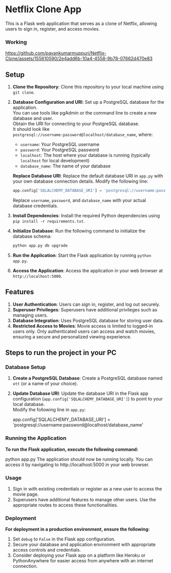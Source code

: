 # Netflix Clone App
This is a Flask web application that serves as a clone of Netflix, allowing users to sign in, register, and access movies. 


### Working

https://github.com/pavankumarmuppuri/Netflix-Clone/assets/155610590/2e4add6b-10a4-4558-9b78-07662d470e83

## Setup

1. **Clone the Repository**: Clone this repository to your local machine using `git clone`.

2. **Database Configuration and URI**: Set up a PostgreSQL database for the application.<br> You can use tools like pgAdmin or the command line to create a new database and user.<br> Obtain the URI for connecting to your PostgreSQL database. <br>It should look like `postgresql://username:password@localhost/database_name`, where:
    - `username`: Your PostgreSQL username
    - `password`: Your PostgreSQL password
    - `localhost`: The host where your database is running (typically `localhost` for local development)
    - `database_name`: The name of your database

    **Replace Database URI**: Replace the default database URI in `app.py` with your own database connection details. Modify the following line:

    ```python
    app.config['SQLALCHEMY_DATABASE_URI'] = 'postgresql://username:password@localhost/database_name'
    ```

    Replace `username`, `password`, and `database_name` with your actual database credentials.


3. **Install Dependencies**: Install the required Python dependencies using `pip install -r requirements.txt`.

4. **Initialize Database**: Run the following command to initialize the database schema:

    ```bash
    python app.py db upgrade
    ```

5. **Run the Application**: Start the Flask application by running `python app.py`.

6. **Access the Application**: Access the application in your web browser at `http://localhost:5000`.


## Features

1. **User Authentication**: Users can sign in, register, and log out securely.
2. **Superuser Privileges**: Superusers have additional privileges such as managing users.
3. **Database Integration**: Uses PostgreSQL database for storing user data.
4. **Restricted Access to Movies**: Movie access is limited to logged-in users only. Only authenticated users can access and watch movies, ensuring a secure and personalized viewing experience.

## Steps to run the project in your PC
### Database Setup

1. **Create a PostgreSQL Database**: Create a PostgreSQL database named `ott` (or a name of your choice).

2. **Update Database URI**: Update the database URI in the Flask app configuration (`app.config['SQLALCHEMY_DATABASE_URI']`) to point to your local database.<br> Modify the following line in `app.py`:

   app.config['SQLALCHEMY_DATABASE_URI'] = 'postgresql://username:password@localhost/database_name'

   
### Running the Application

<b>To run the Flask application, execute the following command:</b>

python app.py
The application should now be running locally. You can access it by navigating to http://localhost:5000 in your web browser.

### Usage

1. Sign in with existing credentials or register as a new user to access the movie page.
2. Superusers have additional features to manage other users. Use the appropriate routes to access these functionalities.

### Deployment

<b>For deployment in a production environment, ensure the following:</b>

1. Set `debug` to `False` in the Flask app configuration.
2. Secure your database and application environment with appropriate access controls and credentials.
3. Consider deploying your Flask app on a platform like Heroku or PythonAnywhere for easier access from anywhere with an internet connection.
